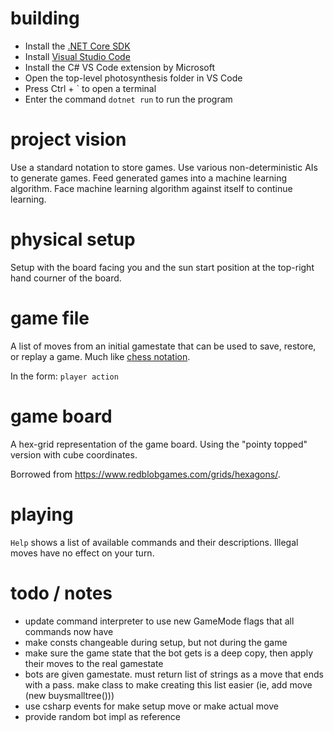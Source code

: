 # building
- Install the [.NET Core SDK](https://www.microsoft.com/net/learn/get-started/windows)
- Install [Visual Studio Code](https://code.visualstudio.com/)
- Install the C# VS Code extension by Microsoft
- Open the top-level photosynthesis folder in VS Code
- Press Ctrl + \` to open a terminal
- Enter the command `dotnet run` to run the program

# project vision
Use a standard notation to store games. Use various non-deterministic AIs to generate games. Feed generated games into a machine learning algorithm. Face machine learning algorithm against itself to continue learning.

# physical setup
Setup with the board facing you and the sun start position at the top-right hand courner of the board.

# game file
A list of moves from an initial gamestate that can be used to save, restore, or replay a game. Much like [chess notation](https://en.wikipedia.org/wiki/Chess_notation).

In the form:
`player action`

# game board
A hex-grid representation of the game board. Using the "pointy topped" version with cube coordinates.

Borrowed from https://www.redblobgames.com/grids/hexagons/.

# playing
`Help` shows a list of available commands and their descriptions.
Illegal moves have no effect on your turn.

# todo / notes
- update command interpreter to use new GameMode flags that all commands now have
- make consts changeable during setup, but not during the game
- make sure the game state that the bot gets is a deep copy, then apply their moves to the real gamestate
- bots are given gamestate. must return list of strings as a move that ends with a pass. make class to make creating this list easier (ie, add move (new buysmalltree()))
- use csharp events for make setup move or make actual move
- provide random bot impl as reference
